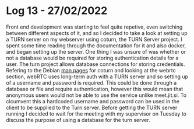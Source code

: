 # Log 13 - 27/02/2022

Front end development was starting to feel quite repetive, even switching between different aspects of it, and so I decided to take a look at setting up a TURN server on my webserver using coturn, the TURN Server project. I spent some time reading through the documentation for it and also docker, and began setting up the server. One thing I was unsure of was whether or not a database would be required for storing authentication details for a user. The turn project allows database connections for storing credentials. Refering to the Debian [man pages](https://manpages.debian.org/unstable/coturn/coturn.1.en.html#WEBRTC_USAGE) for coturn and looking at the webrtc section, webRTC uses long-term auth with a TURN server and so setting up of a username and password is required. This could be done through a database or file and require authentication, however this would mean that anonymous users would not be able to use the service unlike meet.jit.si. To cicumvent this a hardcoded username and password can be used in the client to be supplied to the Turn server. Before getting the TURN server running I decided to wait for the meeting with my supervisor on Tuesday to discuss the purpose of using a database for the turn server.